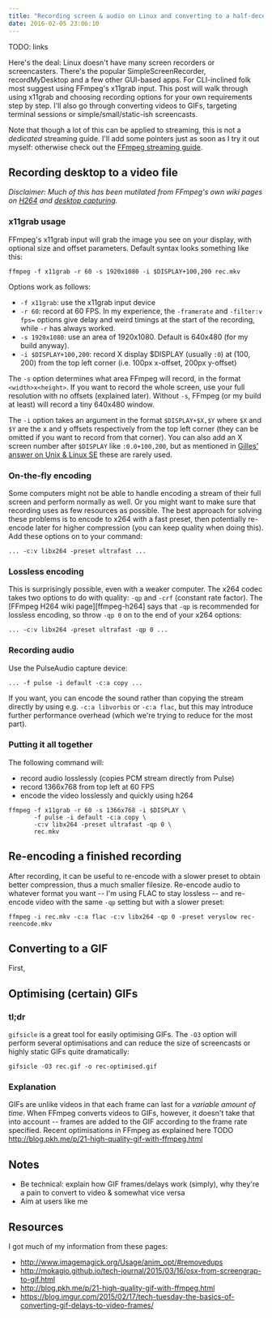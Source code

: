 ```yaml
---
title: "Recording screen & audio on Linux and converting to a half-decent GIF"
date: 2016-02-05 23:06:10
---
```


TODO: links

Here's the deal: Linux doesn't have many screen recorders or screencasters.
There's the popular SimpleScreenRecorder, recordMyDesktop and a few other
GUI-based apps. For CLI-inclined folk most suggest using FFmpeg's x11grab input.
This post will walk through using x11grab and choosing recording options for
your own requirements step by step. I'll also go through converting videos to
GIFs, targeting terminal sessions or simple/small/static-ish screencasts.

Note that though a lot of this can be applied to streaming, this is not a
*dedicated* streaming guide. I'll add some pointers just as soon as I try it out
myself: otherwise check out the [FFmpeg streaming guide][ff-stream].

[ff-stream]: https://trac.ffmpeg.org/wiki/StreamingGuide


Recording desktop to a video file
---------------------------------

*Disclaimer: Much of this has been mutilated from FFmpeg's own wiki pages on
[H264][ff-h264] and [desktop capturing][ff-desktop].*

### x11grab usage

FFmpeg's x11grab input will grab the image you see on your display, with
optional size and offset parameters. Default syntax looks something like this:

    ffmpeg -f x11grab -r 60 -s 1920x1080 -i $DISPLAY+100,200 rec.mkv

Options work as follows:

  * `-f x11grab`: use the x11grab input device
  * `-r 60`: record at 60 FPS. In my experience, the `-framerate` and
    `-filter:v fps=` options give delay and weird timings at the start of the
    recording, while `-r` has always worked.
  * `-s 1920x1080`: use an area of 1920x1080. Default is 640x480 (for my build
    anyway).
  * `-i $DISPLAY+100,200`: record X display $DISPLAY (usually `:0`) at (100,
    200) from the top left corner (i.e. 100px x-offset, 200px y-offset)

The `-s` option determines what area FFmpeg will record, in the format
`<width>x<height>`. If you want to record the whole screen, use your full
resolution with no offsets (explained later).  Without `-s`, FFmpeg (or my build
at least) will record a tiny 640x480 window.

The `-i` option takes an argument in the format `$DISPLAY+$X,$Y` where `$X` and
`$Y` are the x and y offsets respectively from the top left corner (they can be
omitted if you want to record from that corner). You can also add an X screen
number after `$DISPLAY` like `:0.0+100,200`, but as mentioned in [Gilles' answer
on Unix & Linux SE][ul-se-x] these are rarely used.

[ul-se-x]: http://unix.stackexchange.com/questions/17255/is-there-a-command-to-list-all-open-displays-on-a-machine


### On-the-fly encoding

Some computers might not be able to handle encoding a stream of their full
screen and perform normally as well. Or you might want to make sure that
recording uses as few resources as possible. The best approach for solving these
problems is to encode to x264 with a fast preset, then potentially re-encode
later for higher compression (you can keep quality when doing this). Add these
options on to your command:

    ... -c:v libx264 -preset ultrafast ...


### Lossless encoding

This is surprisingly possible, even with a weaker computer. The x264 codec takes
two options to do with quality: `-qp` and `-crf` (constant rate factor). The
[FFmpeg H264 wiki page][ffmpeg-h264] says that `-qp` is recommended for lossless
encoding, so throw `-qp 0` on to the end of your x264 options:

    ... -c:v libx264 -preset ultrafast -qp 0 ...


### Recording audio

Use the PulseAudio capture device:

    ... -f pulse -i default -c:a copy ...

If you want, you can encode the sound rather than copying the stream directly by
using e.g. `-c:a libvorbis` or `-c:a flac`, but this may introduce further
performance overhead (which we're trying to reduce for the most part).


### Putting it all together

The following command will:

  * record audio losslessly (copies PCM stream directly from Pulse)
  * record 1366x768 from top left at 60 FPS
  * encode the video losslessly and quickly using h264

<!---->

    ffmpeg -f x11grab -r 60 -s 1366x768 -i $DISPLAY \
           -f pulse -i default -c:a copy \
           -c:v libx264 -preset ultrafast -qp 0 \
           rec.mkv


Re-encoding a finished recording
--------------------------------

After recording, it can be useful to re-encode with a slower preset to obtain
better compression, thus a much smaller filesize. Re-encode audio to whatever
format you want -- I'm using FLAC to stay lossless -- and re-encode video with
the same `-qp` setting but with a slower preset:

    ffmpeg -i rec.mkv -c:a flac -c:v libx264 -qp 0 -preset veryslow rec-reencode.mkv


Converting to a GIF
-------------------

First, 



Optimising (certain) GIFs
-------------------------

### tl;dr

`gifsicle` is a great tool for easily optimising GIFs. The `-O3` option will
perform several optimisations and can reduce the size of screencasts or highly
static GIFs quite dramatically:

    gifsicle -O3 rec.gif -o rec-optimised.gif


### Explanation

GIFs are unlike videos in that each frame can last for a *variable amount
of time*. When FFmpeg converts videos to GIFs, however, it doesn't take that
into account -- frames are added to the GIF according to the frame rate
specified. Recent optimisations in FFmpeg as explained here TODO
http://blog.pkh.me/p/21-high-quality-gif-with-ffmpeg.html 


Notes
-----

  * Be technical: explain how GIF frames/delays work (simply), why they're a
    pain to convert to video & somewhat vice versa
  * Aim at users like me


Resources
---------

[ff-h264]: https://trac.ffmpeg.org/wiki/Encode/H.264
[ff-desktop]: https://trac.ffmpeg.org/wiki/Capture/Desktop

I got much of my information from these pages:

  * http://www.imagemagick.org/Usage/anim_opt/#removedups
  * http://mokagio.github.io/tech-journal/2015/03/16/osx-from-screengrap-to-gif.html
  * http://blog.pkh.me/p/21-high-quality-gif-with-ffmpeg.html
  * https://blog.imgur.com/2015/02/17/tech-tuesday-the-basics-of-converting-gif-delays-to-video-frames/
